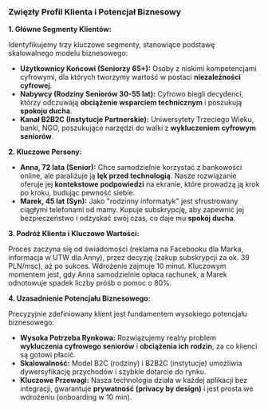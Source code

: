 ### Zwięzły Profil Klienta i Potencjał Biznesowy

**1. Główne Segmenty Klientów:**

Identyfikujemy trzy kluczowe segmenty, stanowiące podstawę skalowalnego modelu biznesowego:
*   **Użytkownicy Końcowi (Seniorzy 65+):** Osoby z niskimi kompetencjami cyfrowymi, dla których tworzymy wartość w postaci **niezależności cyfrowej**.
*   **Nabywcy (Rodziny Seniorów 30-55 lat):** Cyfrowo biegli decydenci, którzy odczuwają **obciążenie wsparciem technicznym** i poszukują **spokoju ducha**.
*   **Kanał B2B2C (Instytucje Partnerskie):** Uniwersytety Trzeciego Wieku, banki, NGO, poszukujące narzędzi do walki z **wykluczeniem cyfrowym seniorów**.

**2. Kluczowe Persony:**

*   **Anna, 72 lata (Senior):** Chce samodzielnie korzystać z bankowości online, ale paraliżuje ją **lęk przed technologią**. Nasze rozwiązanie oferuje jej **kontekstowe podpowiedzi** na ekranie, które prowadzą ją krok po kroku, budując pewność siebie.
*   **Marek, 45 lat (Syn):** Jako "rodzinny informatyk" jest sfrustrowany ciągłymi telefonami od mamy. Kupuje subskrypcję, aby zapewnić jej bezpieczeństwo i odzyskać swój czas, co daje mu **spokój ducha**.

**3. Podróż Klienta i Kluczowe Wartości:**

Proces zaczyna się od świadomości (reklama na Facebooku dla Marka, informacja w UTW dla Anny), przez decyzję (zakup subskrypcji za ok. 39 PLN/msc), aż po sukces. Wdrożenie zajmuje 10 minut. Kluczowym momentem jest, gdy Anna samodzielnie opłaca rachunek, a Marek odnotowuje spadek liczby próśb o pomoc o 80%.

**4. Uzasadnienie Potencjału Biznesowego:**

Precyzyjnie zdefiniowany klient jest fundamentem wysokiego potencjału biznesowego:
*   **Wysoka Potrzeba Rynkowa:** Rozwiązujemy realny problem **wykluczenia cyfrowego seniorów** i **obciążenia ich rodzin**, za co klienci są gotowi płacić.
*   **Skalowalność:** Model B2C (rodziny) i B2B2C (instytucje) umożliwia dywersyfikację przychodów i szybkie dotarcie do rynku.
*   **Kluczowe Przewagi:** Nasza technologia działa w każdej aplikacji bez integracji, gwarantuje **prywatność (privacy by design)** i jest prosta we wdrożeniu (onboarding w 10 min).
